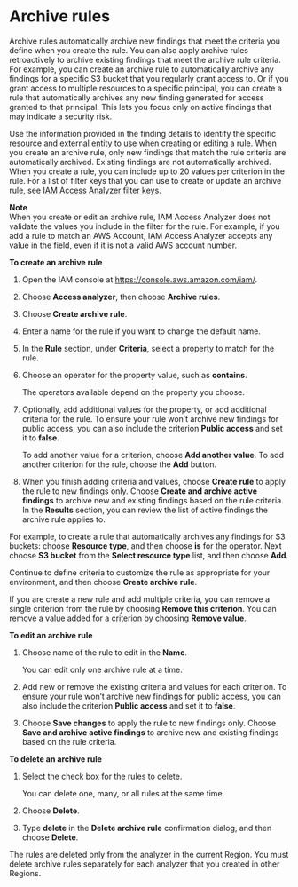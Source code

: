 # Archive rules<a name="access-analyzer-archive-rules"></a>

Archive rules automatically archive new findings that meet the criteria you define when you create the rule\. You can also apply archive rules retroactively to archive existing findings that meet the archive rule criteria\. For example, you can create an archive rule to automatically archive any findings for a specific S3 bucket that you regularly grant access to\. Or if you grant access to multiple resources to a specific principal, you can create a rule that automatically archives any new finding generated for access granted to that principal\. This lets you focus only on active findings that may indicate a security risk\.

Use the information provided in the finding details to identify the specific resource and external entity to use when creating or editing a rule\. When you create an archive rule, only new findings that match the rule criteria are automatically archived\. Existing findings are not automatically archived\. When you create a rule, you can include up to 20 values per criterion in the rule\. For a list of filter keys that you can use to create or update an archive rule, see [IAM Access Analyzer filter keys](access-analyzer-reference-filter-keys.md)\.

**Note**  
When you create or edit an archive rule, IAM Access Analyzer does not validate the values you include in the filter for the rule\. For example, if you add a rule to match an AWS Account, IAM Access Analyzer accepts any value in the field, even if it is not a valid AWS account number\.

**To create an archive rule**

1. Open the IAM console at [https://console\.aws\.amazon\.com/iam/](https://console.aws.amazon.com/iam/)\.

1. Choose **Access analyzer**, then choose **Archive rules**\.

1. Choose **Create archive rule**\.

1. Enter a name for the rule if you want to change the default name\.

1. In the **Rule** section, under **Criteria**, select a property to match for the rule\.

1. Choose an operator for the property value, such as **contains**\.

   The operators available depend on the property you choose\.

1. Optionally, add additional values for the property, or add additional criteria for the rule\. To ensure your rule won’t archive new findings for public access, you can also include the criterion **Public access** and set it to **false**\.

   To add another value for a criterion, choose **Add another value**\. To add another criterion for the rule, choose the **Add** button\.

1. When you finish adding criteria and values, choose **Create rule** to apply the rule to new findings only\. Choose **Create and archive active findings** to archive new and existing findings based on the rule criteria\. In the **Results** section, you can review the list of active findings the archive rule applies to\.

For example, to create a rule that automatically archives any findings for S3 buckets: choose **Resource type**, and then choose **is** for the operator\. Next choose **S3 bucket** from the **Select resource type** list, and then choose **Add**\.

Continue to define criteria to customize the rule as appropriate for your environment, and then choose **Create archive rule**\.

If you are create a new rule and add multiple criteria, you can remove a single criterion from the rule by choosing **Remove this criterion**\. You can remove a value added for a criterion by choosing **Remove value**\.

**To edit an archive rule**

1. Choose name of the rule to edit in the **Name**\.

   You can edit only one archive rule at a time\.

1. Add new or remove the existing criteria and values for each criterion\. To ensure your rule won’t archive new findings for public access, you can also include the criterion **Public access** and set it to **false**\.

1. Choose **Save changes** to apply the rule to new findings only\. Choose **Save and archive active findings** to archive new and existing findings based on the rule criteria\. 

**To delete an archive rule**

1. Select the check box for the rules to delete\.

   You can delete one, many, or all rules at the same time\.

1. Choose **Delete**\.

1. Type **delete** in the **Delete archive rule** confirmation dialog, and then choose **Delete**\.

The rules are deleted only from the analyzer in the current Region\. You must delete archive rules separately for each analyzer that you created in other Regions\.